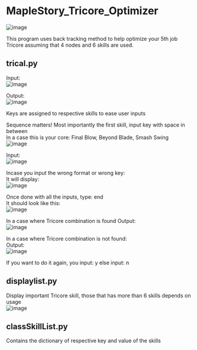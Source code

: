 # MapleStory_Tricore_Optimizer
![image](https://user-images.githubusercontent.com/51332449/174607290-3701f126-162c-484a-b8f4-b2feac1c94f3.png)<br/>

This program uses back tracking method to help optimize your 5th job Tricore assuming that 4 nodes and 6 skills are used.

## trical.py

Input: <br/>
![image](https://user-images.githubusercontent.com/51332449/174589266-cda07189-d3cb-4fc6-bba6-7408c71a9e28.png)

Output:<br/>
![image](https://user-images.githubusercontent.com/51332449/174589581-6458adc9-15a2-480a-b74b-b2690e6d408f.png)

Keys are assigned to respective skills to ease user inputs <br/>

Sequence matters! Most importantly the first skill, input key with space in between<br/>
In a case this is your core: Final Blow, Beyond Blade, Smash Swing <br/>
![image](https://user-images.githubusercontent.com/51332449/174590704-42b34417-2849-4c75-9a02-be0b2bf48d9f.png)

Input: <br/> 
![image](https://user-images.githubusercontent.com/51332449/174592399-f3aebfaf-cb68-42a9-99bf-f41fe00ed268.png)

Incase you input the wrong format or wrong key:<br/>
It will display: <br/>
![image](https://user-images.githubusercontent.com/51332449/174595123-a73d36cb-b412-4946-9e02-0ade23ce92bc.png)

Once done with all the inputs, type: end <br/>
It should look like this: <br/>
![image](https://user-images.githubusercontent.com/51332449/174594582-ac6149e7-5f8f-4277-93ce-43d1bf2d0d0d.png)

In a case where Tricore combination is found
Output:<br/>
![image](https://user-images.githubusercontent.com/51332449/174594715-c1d11d7a-2356-4872-9c49-f49803968a8a.png)

In a case where Tricore combination is not found:<br/>
Output:<br/>
![image](https://user-images.githubusercontent.com/51332449/174594092-2c0226df-4772-4d40-8ce8-81a508b0612d.png)

If you want to do it again, you input: y else input: n

## displaylist.py

Display important Tricore skill, those that has more than 6 skills depends on usage<br/>
![image](https://user-images.githubusercontent.com/51332449/174595990-06122ba5-df69-4585-9a96-1e6b8e13af31.png)

## classSkillList.py 

Contains the dictionary of respective key and value of the skills
